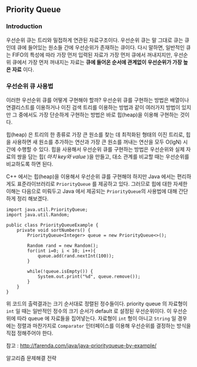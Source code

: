 ## Priority Queue

### Introduction

우선순위 큐는 트리와 밀접하게 연관된 자료구조이다. 우선순위 큐는 말 그대로 큐는 큐인데 큐에 들어있는 원소들 간에 우선순위가 존재하는 큐이다. 다시 말하면, 일반적인 큐는 FIFO의 특성에 따라 가장 먼저 입력된 자료가 가장 먼저 큐에서 꺼내지지만, 우선순위 큐에서 가장 먼저 꺼내지는 자료는 **큐에 들어온 순서에 관계없이 우선순위가 가장 높은 자료** 이다. 

### 우선순위 큐 사용법

이러한 우선순위 큐를 어떻게 구현해야 할까? 우선순위 큐를 구현하는 방법은 배열이나 연결리스트를 이용하거나 이진 검색 트리를 이용하는 방법과 같이 여러가지 방법이 있지만 그 중에서도 가장 단순하게 구현하는 방법은 바로 힙(heap)을 이용해 구현하는 것이다.


힙(heap) 은 트리의 한 종류로 가장 큰 원소를 찾는 데 최적화된 형태의 이진 트리로, 힙을 사용하면 새 원소를 추가하는 연산과 가장 큰 원소를 꺼내는 연산을 모두 O(lgN) 시간에 수행할 수 있다. 힙을 사용해서 우선순위 큐를 구현하는 방법은 우선순위와 실제 자료의 쌍을 담는 힙( *마치 key와 value* )을 만들고, 대소 관계를 비교할 때는 우선순위를 비교하도록 하면 된다. 


C++ 에서는 힙(heap)을 이용해서 우선순위 큐를 구현해야 하지만 Java 에서는 편리하게도 표준라이브러리로 `PriorityQueue` 를 제공하고 있다. 그러므로 힙에 대한 자세한 이해는 다음으로 미뤄두고 Java 에서 제공되는 `PriorityQueue`의 사용법에 대해 간단하게 정리 해보겠다. 

```
import java.util.PriorityQueue;
import java.util.Random;

public class PriorityQueueExample {
    private void sortNumbers() {
        PriorityQueue<Integer> queue = new PriorityQueue<>();

        Random rand = new Random();
        for(int i=0; i < 10; i++){
            queue.add(rand.nextInt(100));
        }

        while(!queue.isEmpty()) {
            System.out.print("%d", queue.remove());
        }
    }
}
```

위 코드의 출력결과는 크기 순서대로 정렬된 정수들이다. priority queue 의 자료형이 `int` 일 때는 일반적인 정수의 크기 순서가 default 로 설정된 우선순위이다. 이 우선순위에 따라 queue 에 자료들을 집어넣는다. 자료형이 `int` 형이 아니고 `String` 일 경우에는 정렬과 마찬가지로 `Comparator` 인터페이스를 이용해 우선순위를 결정하는 방식을 직접 정해주어야 한다.


참고 : http://farenda.com/java/java-priorityqueue-by-example/


알고리즘 문제해결 전략
